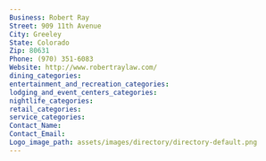 ```yaml
---
Business: Robert Ray
Street: 909 11th Avenue
City: Greeley
State: Colorado
Zip: 80631
Phone: (970) 351-6083
Website: http://www.robertraylaw.com/
dining_categories: 
entertainment_and_recreation_categories: 
lodging_and_event_centers_categories: 
nightlife_categories: 
retail_categories: 
service_categories: 
Contact_Name: 
Contact_Email: 
Logo_image_path: assets/images/directory/directory-default.png
---
```

